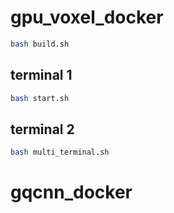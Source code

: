# gpu_voxel_docker


```bash
bash build.sh
```

## terminal 1
```bash
bash start.sh
```
## terminal 2
```bash
bash multi_terminal.sh
```


# gqcnn_docker
